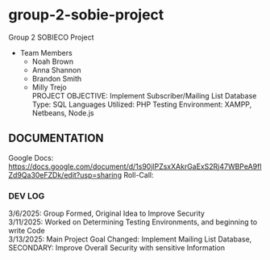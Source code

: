 # group-2-sobie-project
Group 2 SOBIECO Project
* Team Members
  - Noah Brown 
  - Anna Shannon
  - Brandon Smith
  - Milly Trejo  
PROJECT OBJECTIVE: Implement Subscriber/Mailing List Database
Type: SQL
Languages Utilized: PHP
Testing Environment: XAMPP, Netbeans, Node.js 


## DOCUMENTATION ##
Google Docs: https://docs.google.com/document/d/1s90jlPZsxXAkrGaExS2Rj47WBPeA9flZd9Qa30eFZDk/edit?usp=sharing
Roll-Call: 

### DEV LOG ###
3/6/2025: Group Formed, Original Idea to Improve Security <br>
3/11/2025: Worked on Determining Testing Environments, and beginning to write Code  
3/13/2025: Main Project Goal Changed: Implement Mailing List Database, SECONDARY: Improve Overall Security with sensitive Information
